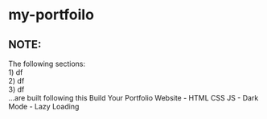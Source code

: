 # my-portfoilo

## NOTE:
The following sections:
    <br> 1) df
    <br> 2) df
    <br> 3) df
    <br>
...are built following this Build Your Portfolio Website - HTML CSS JS - Dark Mode - Lazy Loading 